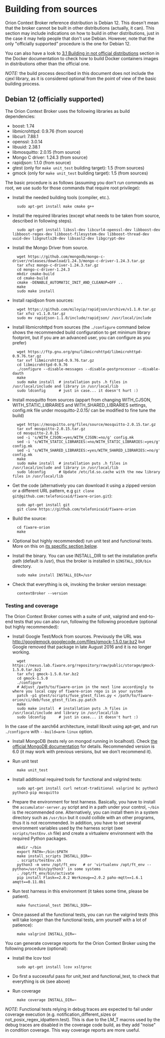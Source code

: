 # Building from sources

Orion Context Broker reference distribution is Debian 12. This doesn't mean that the broker cannot be built in other distributions (actually, it can). This section may include indications on how to build in other distributions, just in the case it may help people that don't use Debian. However, note that the only "officially supported" procedure is the one for Debian 12.

You can also have a look to [3.1 Building in not official distributions](../../../docker/README.md#31-building-in-not-official-distributions) section in the Docker documentation to check how to build Docker containers images in distributions other than the official one.

*NOTE:* the build process described in this document does not include the cjexl library, as it is considered optional from the point of view of the basic building process.

## Debian 12 (officially supported)

The Orion Context Broker uses the following libraries as build dependencies:

* boost: 1.74
* libmicrohttpd: 0.9.76 (from source)
* libcurl: 7.88.1
* openssl: 3.0.14
* libuuid: 2.38.1
* libmosquitto: 2.0.15 (from source)
* Mongo C driver: 1.24.3 (from source)
* rapidjson: 1.1.0 (from source)
* gtest (only for `make unit_test` building target): 1.5 (from sources)
* gmock (only for `make unit_test` building target): 1.5 (from sources)

The basic procedure is as follows (assuming you don't run commands as root, we use sudo for those
commands that require root privilege):

* Install the needed building tools (compiler, etc.).

        sudo apt-get install make cmake g++

* Install the required libraries (except what needs to be taken from source, described in following steps).

        sudo apt-get install libssl-dev libcurl4-openssl-dev libboost-dev libboost-regex-dev libboost-filesystem-dev libboost-thread-dev uuid-dev libgnutls28-dev libsasl2-dev libgcrypt-dev

* Install the Mongo Driver from source.

        wget https://github.com/mongodb/mongo-c-driver/releases/download/1.24.3/mongo-c-driver-1.24.3.tar.gz
        tar xfvz mongo-c-driver-1.24.3.tar.gz
        cd mongo-c-driver-1.24.3
        mkdir cmake-build
        cd cmake-build
        cmake -DENABLE_AUTOMATIC_INIT_AND_CLEANUP=OFF ..
        make
        sudo make install

* Install rapidjson from sources:

        wget https://github.com/miloyip/rapidjson/archive/v1.1.0.tar.gz
        tar xfvz v1.1.0.tar.gz
        sudo mv rapidjson-1.1.0/include/rapidjson/ /usr/local/include

* Install libmicrohttpd from sources (the `./configure` command below shows the recommended build configuration to get minimum library footprint, but if you are an advanced user, you can configure as you prefer)

        wget https://ftp.gnu.org/gnu/libmicrohttpd/libmicrohttpd-0.9.76.tar.gz
        tar xvf libmicrohttpd-0.9.76.tar.gz
        cd libmicrohttpd-0.9.76
        ./configure --disable-messages --disable-postprocessor --disable-dauth
        make
        sudo make install  # installation puts .h files in /usr/local/include and library in /usr/local/lib
        sudo ldconfig      # just in case... it doesn't hurt :)

* Install mosquitto from sources (appart from changing WITH_CJSON, WITH_STATIC_LIBRARIES and WITH_SHARED_LIBRARIES settings, config.mk file under mosquitto-2.0.15/ can be modified to fine tune the build)

        wget https://mosquitto.org/files/source/mosquitto-2.0.15.tar.gz
        tar xvf mosquitto-2.0.15.tar.gz
        cd mosquitto-2.0.15
        sed -i 's/WITH_CJSON:=yes/WITH_CJSON:=no/g' config.mk
        sed -i 's/WITH_STATIC_LIBRARIES:=no/WITH_STATIC_LIBRARIES:=yes/g' config.mk
        sed -i 's/WITH_SHARED_LIBRARIES:=yes/WITH_SHARED_LIBRARIES:=no/g' config.mk
        make
        sudo make install  # installation puts .h files in /usr/local/include and library in /usr/local/lib
        sudo ldconfig      # Update /etc/ld.so.cache with the new library files in /usr/local/lib

* Get the code (alternatively you can download it using a zipped version or a different URL pattern, e.g `git clone git@github.com:telefonicaid/fiware-orion.git`):

        sudo apt-get install git
        git clone https://github.com/telefonicaid/fiware-orion

* Build the source:

        cd fiware-orion
        make

* (Optional but highly recommended) run unit test and functional tests. More on this on [its specific section below](#testing-and-coverage).

* Install the binary. You can use INSTALL_DIR to set the installation prefix path (default is /usr), thus the broker is installed in `$INSTALL_DIR/bin` directory.

        sudo make install INSTALL_DIR=/usr

* Check that everything is ok, invoking the broker version message:

        contextBroker --version

### Testing and coverage

The Orion Context Broker comes with a suite of unit, valgrind and end-to-end tests that you can also run, following the following procedure (optional but highly recommended):

* Install Google Test/Mock from sources. Previously the URL was http://googlemock.googlecode.com/files/gmock-1.5.0.tar.bz2 but Google removed that package in late August 2016 and it is no longer working.

        wget https://nexus.lab.fiware.org/repository/raw/public/storage/gmock-1.5.0.tar.bz2
        tar xfvj gmock-1.5.0.tar.bz2
        cd gmock-1.5.0
        ./configure
        # Adjust /path/to/fiware-orion in the next line accordingly to where you local copy of fiware-orion repo is in your system
        patch -p1 gtest/scripts/fuse_gtest_files.py < /path/to/fiware-orion/ci/deb/fuse_gtest_files.py.patch
        make
        sudo make install  # installation puts .h files in /usr/local/include and library in /usr/local/lib
        sudo ldconfig      # just in case... it doesn't hurt :)

In the case of the aarch64 architecture, install libxslt using apt-get, and run `./configure` with `--build=arm-linux` option.

* Install MongoDB (tests rely on mongod running in localhost). Check [the official MongoDB documentation](https://www.mongodb.com/docs/manual/tutorial/install-mongodb-on-debian/) for details. Recommended version is 6.0 (it may work with previous versions, but we don't recommend it).

* Run unit test

        make unit_test

* Install additional required tools for functional and valgrind tests:

        sudo apt-get install curl netcat-traditional valgrind bc python3 python3-pip mosquitto

* Prepare the environment for test harness. Basically, you have to install the `accumulator-server.py` script and in a path under your control, `~/bin` is the recommended one. Alternatively, you can install them in a system directory such as `/usr/bin` but it could collide with an other programs, thus it is not recommended. In addition, you have to set several environment variables used by the harness script (see `scripts/testEnv.sh` file) and create a virtualenv environment with the required Python packages.

        mkdir ~/bin
        export PATH=~/bin:$PATH
        make install_scripts INSTALL_DIR=~
        . scripts/testEnv.sh
        python3 -m venv /opt/ft_env   # or 'virtualenv /opt/ft_env --python=/usr/bin/python3' in some systems
        . /opt/ft_env/bin/activate
        pip install Flask==2.0.2 Werkzeug==2.0.2 paho-mqtt==1.6.1 amqtt==0.11.0b1

* Run test harness in this environment (it takes some time, please be patient).

        make functional_test INSTALL_DIR=~

* Once passed all the functional tests, you can run the valgrind tests (this will take longer than the functional tests, arm yourself with a lot of patience):

        make valgrind INSTALL_DIR=~

You can generate coverage reports for the Orion Context Broker using the following procedure (optional):

* Install the lcov tool

        sudo apt-get install lcov xsltproc

* Do first a successful pass for unit_test and functional_test, to check that everything is ok (see above)

* Run coverage

        make coverage INSTALL_DIR=~

*NOTE*: Functional tests relying in debug traces are expected to fail under coverage execution (e.g. notification_different_sizes or not_posix_regex_idpattern.test). This is due to the LM_T macros used by the debug traces are disabled in the coverage code build, as they add "noise" in condition coverage. This way coverage reports are more useful.
